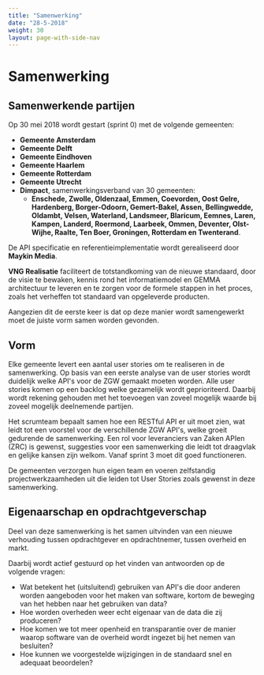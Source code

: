 ```yaml
---
title: "Samenwerking"
date: "28-5-2018"
weight: 30
layout: page-with-side-nav
---
```


# Samenwerking

## Samenwerkende partijen

Op 30 mei 2018 wordt gestart (sprint 0) met de volgende gemeenten:

- **Gemeente Amsterdam**
- **Gemeente Delft**
- **Gemeente Eindhoven**
- **Gemeente Haarlem**
- **Gemeente Rotterdam**
- **Gemeente Utrecht**
- **Dimpact**, samenwerkingsverband van 30 gemeenten:
  - **Enschede, Zwolle, Oldenzaal, Emmen, Coevorden, Oost Gelre, Hardenberg, Borger-Odoorn,
    Gemert-Bakel, Assen, Bellingwedde, Oldambt, Velsen, Waterland, Landsmeer, Blaricum, Eemnes,
    Laren, Kampen, Landerd, Roermond, Laarbeek, Ommen, Deventer, Olst-Wijhe, Raalte, Ten Boer,
    Groningen, Rotterdam en Twenterand**.

De API specificatie en referentieimplementatie wordt gerealiseerd door **Maykin Media**.

**VNG Realisatie** faciliteert de totstandkoming van de nieuwe standaard, door de visie te bewaken,
kennis rond het informatiemodel en GEMMA architectuur te leveren en te zorgen voor de formele
stappen in het proces, zoals het verheffen tot standaard van opgeleverde producten.

Aangezien dit de eerste keer is dat op deze manier wordt samengewerkt moet de juiste vorm samen
worden gevonden.

## Vorm

Elke gemeente levert een aantal user stories om te realiseren in de samenwerking. Op basis van een
eerste analyse van de user stories wordt duidelijk welke API's voor de ZGW gemaakt moeten worden.
Alle user stories komen op een backlog welke gezamelijk wordt geprioriteerd. Daarbij wordt rekening
gehouden met het toevoegen van zoveel mogelijk waarde bij zoveel mogelijk deelnemende partijen.

Het scrumteam bepaalt samen hoe een RESTful API er uit moet zien, wat leidt tot een voorstel voor de
verschillende ZGW API's, welke groeit gedurende de samenwerking. Een rol voor leveranciers van Zaken
APIen (ZRC) is gewenst, suggesties voor een samenwerking die leidt tot draagvlak en gelijke kansen
zijn welkom. Vanaf sprint 3 moet dit goed functioneren.

De gemeenten verzorgen hun eigen team en voeren zelfstandig projectwerkzaamheden uit die leiden tot
User Stories zoals gewenst in deze samenwerking.

## Eigenaarschap en opdrachtgeverschap

Deel van deze samenwerking is het samen uitvinden van een nieuwe verhouding tussen opdrachtgever en
opdrachtnemer, tussen overheid en markt.

Daarbij wordt actief gestuurd op het vinden van antwoorden op de volgende vragen:

- Wat betekent het (uitsluitend) gebruiken van API's die door anderen worden aangeboden voor het
  maken van software, kortom de beweging van het hebben naar het gebruiken van data?
- Hoe worden overheden weer echt eigenaar van de data die zij produceren?
- Hoe komen we tot meer openheid en transparantie over de manier waarop software van de overheid
  wordt ingezet bij het nemen van besluiten?
- Hoe kunnen we voorgestelde wijzigingen in de standaard snel en adequaat beoordelen?
